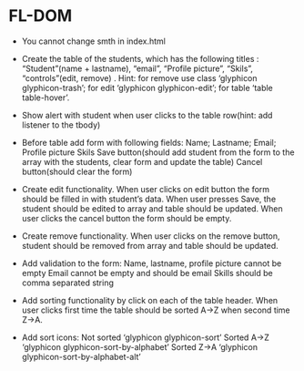 # FL-DOM

 - You cannot change smth in index.html
 - Create the table of the students, which  has the following titles : “Student”(name + lastname), “email”, “Profile picture”, “Skils”, “controls”(edit, remove) . Hint:
  for remove use class ‘glyphicon glyphicon-trash’;
  for edit ‘glyphicon glyphicon-edit’;
  for table ‘table table-hover’.
 
 - Show alert with student when user clicks to the table row(hint: add listener to the tbody)
 - Before table add form with following fields:
  Name;
  Lastname;
  Email;
  Profile picture
  Skils
  Save button(should add student from the form to the array with the students, clear form and update the table)
  Cancel button(should clear the form)

 - Create edit functionality. When user clicks on edit button the form should be filled in with student’s data. When user presses Save, the student should be edited to array and table should be updated. When user clicks the cancel button the form should be empty.
 - Create remove functionality. When user clicks on the remove button, student should be removed from array and table should be updated.
 - Add validation to the form:
  Name, lastname, profile picture cannot be empty
  Email cannot be empty and should be email
  Skills should be comma separated string
 - Add sorting functionality by click on each of the table header. When user clicks first time the table should be sorted A->Z when second time Z->A.
 - Add sort icons: 
  Not sorted ‘glyphicon glyphicon-sort’
  Sorted A->Z ‘glyphicon glyphicon-sort-by-alphabet’
  Sorted Z->A ‘glyphicon glyphicon-sort-by-alphabet-alt’
  